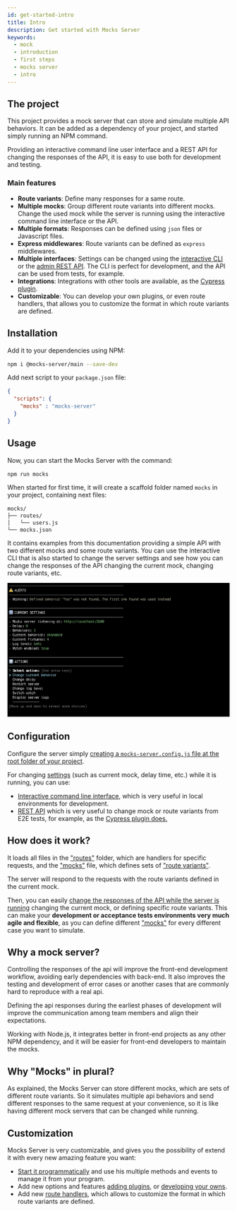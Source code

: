 ```yaml
---
id: get-started-intro
title: Intro
description: Get started with Mocks Server
keywords:
  - mock
  - introduction
  - first steps
  - mocks server
  - intro
---
```


## The project

This project provides a mock server that can store and simulate multiple API behaviors. It can be added as a dependency of your project, and started simply running an NPM command.

Providing an interactive command line user interface and a REST API for changing the responses of the API, it is easy to use both for development and testing.

### Main features

* __Route variants__: Define many responses for a same route.
* __Multiple mocks__: Group different route variants into different mocks. Change the used mock while the server is running using the interactive command line interface or the API.
* __Multiple formats__: Responses can be defined using `json` files or Javascript files.
* __Express middlewares__: Route variants can be defined as `express` middlewares.
* __Multiple interfaces__: Settings can be changed using the [interactive CLI](plugins-inquirer-cli.md) or the [admin REST API](plugins-admin-api). The CLI is perfect for development, and the API can be used from tests, for example.
* __Integrations__: Integrations with other tools are available, as the [Cypress plugin](integrations-cypress.md).
* __Customizable__: You can develop your own plugins, or even route handlers, that allows you to customize the format in which route variants are defined.

## Installation

Add it to your dependencies using NPM:

```bash
npm i @mocks-server/main --save-dev
```

Add next script to your `package.json` file:

```json
{
  "scripts": {
    "mocks" : "mocks-server"
  }
}
```

## Usage

Now, you can start the Mocks Server with the command:

```bash
npm run mocks
```

When started for first time, it will create a scaffold folder named `mocks` in your project, containing next files:

```
mocks/
├── routes/
│   └── users.js
└── mocks.json
```

It contains examples from this documentation providing a simple API with two different mocks and some route variants. You can use the interactive CLI that is also started to change the server settings and see how you can change the responses of the API changing the current mock, changing route variants, etc.

![Interactive CLI](assets/interactive-cli-animation.gif)

## Configuration

Configure the server simply [creating a `mocks-server.config.js` file at the root folder of your project](configuration-file.md).

For changing [settings](configuration-options.md) (such as current mock, delay time, etc.) while it is running, you can use:
* [Interactive command line interface](plugins-inquirer-cli.md), which is very useful in local environments for development.
* [REST API](plugins-admin-api.md) which is very useful to change mock or route variants from E2E tests, for example, as the [Cypress plugin does.](integrations-cypress.md)

## How does it work?

It loads all files in the ["routes"](get-started-routes.md) folder, which are handlers for specific requests, and the ["mocks"](get-started-mocks.md) file, which defines sets of ["route variants"](get-started-routes.md).

The server will respond to the requests with the route variants defined in the current mock.

Then, you can easily [change the responses of the API while the server is running](#configuration) changing the current mock, or defining specific route variants. This can make your __development or acceptance tests environments very much agile and flexible__, as you can define different ["mocks"](get-started-mocks.md) for every different case you want to simulate.

## Why a mock server?

Controlling the responses of the api will improve the front-end development workflow, avoiding early dependencies with back-end. It also improves the testing and development of error cases or another cases that are commonly hard to reproduce with a real api.

Defining the api responses during the earliest phases of development will improve the communication among team members and align their expectations.

Working with Node.js, it integrates better in front-end projects as any other NPM dependency, and it will be easier for front-end developers to maintain the mocks.

## Why "Mocks" in plural?

As explained, the Mocks Server can store different mocks, which are sets of different route variants. So it simulates multiple api behaviors and send different responses to the same request at your convenience, so it is like having different mock servers that can be changed while running.

## Customization

Mocks Server is very customizable, and gives you the possibility of extend it with every new amazing feature you want:

- [Start it programmatically](advanced-programmatic-usage.md) and use his multiple methods and events to manage it from your program.
- Add new options and features [adding plugins](plugins-adding-plugins.md), or [developing your owns](advanced-developing-plugins).
- Add new [route handlers](advanced-custom-route-handlers.md), which allows to customize the format in which route variants are defined.
